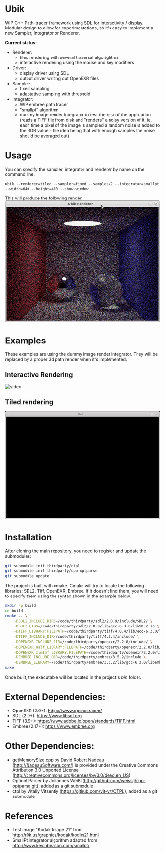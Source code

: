 # Ubik
WIP C++ Path-tracer framework using SDL for interactivity / display.
Modular design to allow for experimentations, so it's easy to implement a new Sampler, Integrator or Renderer.

**Current status:**
* Renderer:
  * tiled rendering with several traversal algorightms
  * interactive rendering using the mouse and key modifiers
* Driver: 
  * display driver using SDL
  * output driver writing out OpenEXR files
* Sampler:
  * fixed sampling
  * adaptative sampling with threshold
* Integrator:
  * WIP embree path tracer
  * "smallpt" algorithm
  * dummy image render integrator to test the rest of the application (reads a TIFF file from disk and "renders" a noisy version of it, ie. each time a pixel of the image is sampled a random noise is added to the RGB value - the idea being that with enough samples the noise should be averaged out)

# Usage

You can specify the sampler, integrator and renderer by name on the command line.

```
ubik --renderer=tiled --sampler=fixed --samples=2 --integrator=smallpt --width=640 --height=480 --show-window
```

This will produce the following render:
![image](doc/ubik_tiled_smallpt.png "Example render")

# Examples

These examples are using the dummy image render integrator. They will be replaced by a proper 3d path render when it's implemented.

## Interactive Rendering
![video](doc/capture_interactive.gif "Interactive Rendering")

## Tiled rendering
![video](doc/capture_tiled_rendering.gif "Tiled Rendering")

# Installation

After cloning the main repository, you need to register and update the submodules:
```bash
git submodule init thirdparty/ctpl
git submodule init thirdparty/cpp-optparse
git submodule update
```

The project is built with cmake. Cmake will try to locate the following libraries: SDL2, Tiff, OpenEXR, Embree. If it doesn't find them, you will need to specify them using the syntax shown in the example below.

```bash
mkdir -p build
cd build
cmake .. \
    -DSDL2_INCLUDE_DIRS=/code/thirdparty/sdl2/2.0.9/include/SDL2/ \
    -DSDL2_LIBS=/code/thirdparty/sdl2/2.0.9/lib/gcc-6.3.0/libSDL2.so \
    -DTIFF_LIBRARY:FILEPATH=/code/thirdparty/tiff/4.0.4/lib/gcc-6.3.0/libtiff.so \
    -DTIFF_INCLUDE_DIR=/code/thirdparty/tiff/4.0.4/include/ \
    -DOPENEXR_INCLUDE_DIR=/code/thirdparty/openexr/2.2.0/include/ \
    -DOPENEXR_Half_LIBRARY:FILEPATH=/code/thirdparty/openexr/2.2.0/lib/gcc-6.3.0/libHalf.so \
    -DOPENEXR_IlmImf_LIBRARY:FILEPATH=/code/thirdparty/openexr/2.2.0/lib/gcc-6.3.0/libIlmImf.so \
    -DEMBREE_INCLUDE_DIR=/code/thirdparty/embree/3.5.2/include \
    -DEMBREE_LIBRARY=/code/thirdparty/embree/3.5.2/lib/gcc-6.3.0/libembree.so
make
```
Once built, the executable will be located in the project's *bin* folder. 

# External Dependencies:
* OpenEXR (2.0+): https://www.openexr.com/
* SDL (2.0+): https://www.libsdl.org
* TIFF (3.9+): https://www.adobe.io/open/standards/TIFF.html
* Embree (2.17+): https://www.embree.org

# Other Dependencies:
* getMemorySize.cpp by David Robert Nadeau (http://NadeauSoftware.com/) is provided under the Creative Commons Attribution 3.0 Unported License (http://creativecommons.org/licenses/by/3.0/deed.en_US)
* OptionbParser by Johannes Weißl (http://github.com/weisslj/cpp-optparse.git), added as a git submodule
* ctpl by Vitaliy Vitsentiy (https://github.com/vit-vit/CTPL), added as a git submodule

# References
* Test image "Kodak Image 21" from http://r0k.us/graphics/kodak/kodim21.html
* SmallPt integrator algorithm adapted from http://www.kevinbeason.com/smallpt/
